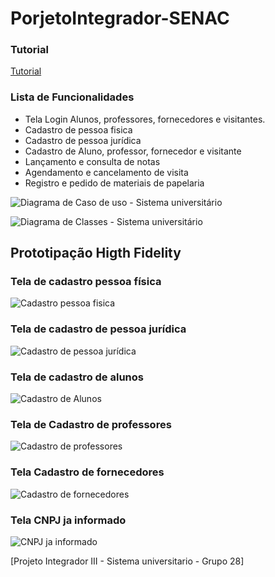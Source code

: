 # PorjetoIntegrador-SENAC
### Tutorial 
[Tutorial ](./tutorial.md)
### Lista de Funcionalidades

- Tela Login Alunos, professores, fornecedores e visitantes.
- Cadastro de pessoa fisica
- Cadastro de pessoa jurídica
- Cadastro de Aluno, professor, fornecedor e visitante
- Lançamento e consulta de notas
- Agendamento e cancelamento de visita
- Registro e pedido de materiais de papelaria

![Diagrama de Caso de uso - Sistema universitário]([[https://user-images.githubusercontent.com/99230983/225476029-5dcf0992-76ed-495e-bde8-051c15c731e1.jpeg]])

![Diagrama de Classes - Sistema universitário]([https://user-images.githubusercontent.com/105927351/284775270-2c1ae1a3-5869-4b13-9af6-22e64ce36d19.jpeg])




## Prototipação Higth Fidelity
### Tela de cadastro pessoa física
![Cadastro pessoa fisica]([https://user-images.githubusercontent.com/110983337/226496151-866540e4-4610-4790-986a-8ac9cfb8ffc9.png])

### Tela de cadastro de pessoa jurídica
![Cadastro de pessoa jurídica]([https://user-images.githubusercontent.com/101409419/225489726-14e4e043-f5d5-40ac-b85d-5e02c4fed120.png])

### Tela de cadastro de alunos
![Cadastro de Alunos]([https://user-images.githubusercontent.com/101409419/225489966-c22c26a1-2d56-4713-bca0-5cdf4161daff.png])

### Tela de Cadastro de professores
![Cadastro de professores]([https://user-images.githubusercontent.com/113261440/225491960-b96e93d9-fffb-4f82-b223-4a2896f0b3f8.png])

### Tela Cadastro de fornecedores
![Cadastro de fornecedores]([https://user-images.githubusercontent.com/99230983/225492891-5f56339f-c44b-4285-a360-9f98a8610636.png])

### Tela CNPJ ja informado
![CNPJ ja informado]([[https://user-images.githubusercontent.com/113261440/225491960-b96e93d9-fffb-4f82-b223-4a2896f0b3f8.png])


[Projeto Integrador III - Sistema universitario - Grupo 28]
